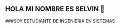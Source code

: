 ## HOLA MI NOMBRE ES SELVIN 👋
###SOY ESTUDIANTE DE INGENIERIA EN SISTEMAS
<!--
**Selvin93153/Selvin93153** is a ✨ _special_ ✨ repository because its `README.md` (this file) appears on your GitHub profile.



- 🔭 TRABAJO: Desarrollador Web
- 🌱 Estoy aprendiendo sobre reac, node.js
- 👯 Busco colaborar en proyectos nuevos
- 📫 Contacto: selvin.franco@outlook.com
-->

